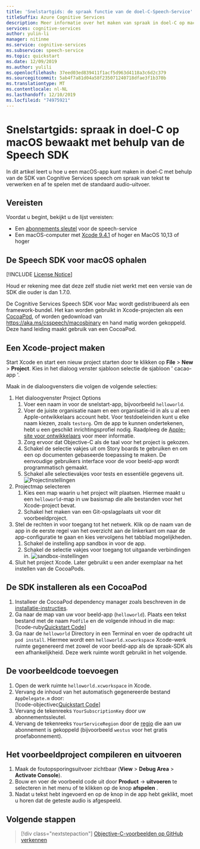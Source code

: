 ```yaml
---
title: 'Snelstartgids: de spraak functie van de doel-C-Speech-Service'
titleSuffix: Azure Cognitive Services
description: Meer informatie over het maken van spraak in doel-C op macOS met behulp van de Speech SDK
services: cognitive-services
author: yulin-li
manager: nitinme
ms.service: cognitive-services
ms.subservice: speech-service
ms.topic: quickstart
ms.date: 12/09/2019
ms.author: yulili
ms.openlocfilehash: 37eed03ed839411f1acf5d963d4118a3c6d2c379
ms.sourcegitcommit: 5ab4f7a81d04a58f235071240718dfae3f1b370b
ms.translationtype: MT
ms.contentlocale: nl-NL
ms.lasthandoff: 12/10/2019
ms.locfileid: "74975921"
---
```

# <a name="quickstart-synthesize-speech-in-objective-c-on-macos-using-the-speech-sdk"></a>Snelstartgids: spraak in doel-C op macOS bewaakt met behulp van de Speech SDK

In dit artikel leert u hoe u een macOS-app kunt maken in doel-C met behulp van de SDK van Cognitive Services speech om spraak van tekst te verwerken en af te spelen met de standaard audio-uitvoer.

## <a name="prerequisites"></a>Vereisten

Voordat u begint, bekijkt u de lijst vereisten:

* Een [abonnements sleutel](~/articles/cognitive-services/Speech-Service/get-started.md) voor de speech-service
* Een macOS-computer met [Xcode 9.4.1](https://geo.itunes.apple.com/us/app/xcode/id497799835?mt=12) of hoger en MacOS 10,13 of hoger

## <a name="get-the-speech-sdk-for-macos"></a>De Speech SDK voor macOS ophalen

[!INCLUDE [License Notice](~/includes/cognitive-services-speech-service-license-notice.md)]

Houd er rekening mee dat deze zelf studie niet werkt met een versie van de SDK die ouder is dan 1.7.0.

De Cognitive Services Speech SDK voor Mac wordt gedistribueerd als een framework-bundel.
Het kan worden gebruikt in Xcode-projecten als een [CocoaPod](https://cocoapods.org/), of worden gedownload van https://aka.ms/csspeech/macosbinary en hand matig worden gekoppeld. Deze hand leiding maakt gebruik van een CocoaPod.

## <a name="create-an-xcode-project"></a>Een Xcode-project maken

Start Xcode en start een nieuw project starten door te klikken op **File** > **New** > **Project**.
Kies in het dialoog venster sjabloon selectie de sjabloon ' cacao-app '.

Maak in de dialoogvensters die volgen de volgende selecties:

1. Het dialoogvenster Project Options
    1. Voer een naam in voor de snelstart-app, bijvoorbeeld `helloworld`.
    1. Voer de juiste organisatie naam en een organisatie-id in als u al een Apple-ontwikkelaars account hebt. Voor testdoeleinden kunt u elke naam kiezen, zoals `testorg`. Om de app te kunnen ondertekenen, hebt u een geschikt inrichtingsprofiel nodig. Raadpleeg de [Apple-site voor ontwikkelaars](https://developer.apple.com/) voor meer informatie.
    1. Zorg ervoor dat Objective-C als de taal voor het project is gekozen.
    1. Schakel de selectie vakjes uit om Story boards te gebruiken en om een op documenten gebaseerde toepassing te maken. De eenvoudige gebruikers interface voor de voor beeld-app wordt programmatisch gemaakt.
    1. Schakel alle selectievakjes voor tests en essentiële gegevens uit.
    ![Projectinstellingen](~/articles/cognitive-services/Speech-Service/media/sdk/qs-objectivec-macos-project-settings.png)
1. Projectmap selecteren
    1. Kies een map waarin u het project wilt plaatsen. Hiermee maakt u een `helloworld`-map in uw basismap die alle bestanden voor het Xcode-project bevat.
    1. Schakel het maken van een Git-opslagplaats uit voor dit voorbeeldproject.
1. Stel de rechten in voor toegang tot het netwerk. Klik op de naam van de app in de eerste regel van het overzicht aan de linkerkant om naar de app-configuratie te gaan en kies vervolgens het tabblad mogelijkheden.
    1. Schakel de instelling app sandbox in voor de app.
    1. Schakel de selectie vakjes voor toegang tot uitgaande verbindingen in.
    ![sandbox-instellingen](~/articles/cognitive-services/Speech-Service/media/sdk/qs-objectivec-macos-sandbox-tts.png)
1. Sluit het project Xcode. Later gebruikt u een ander exemplaar na het instellen van de CocoaPods.

## <a name="install-the-sdk-as-a-cocoapod"></a>De SDK installeren als een CocoaPod

1. Installeer de CocoaPod dependency manager zoals beschreven in de [installatie-instructies](https://guides.cocoapods.org/using/getting-started.html).
1. Ga naar de map van uw voor beeld-app (`helloworld`). Plaats een tekst bestand met de naam `Podfile` en de volgende inhoud in die map:  
   [!code-ruby[Quickstart Code](~/samples-cognitive-services-speech-sdk/quickstart/objectivec/macos/text-to-speech/helloworld/Podfile)]
1. Ga naar de `helloworld` Directory in een Terminal en voer de opdracht uit `pod install`. Hiermee wordt een `helloworld.xcworkspace` Xcode-werk ruimte gegenereerd met zowel de voor beeld-app als de spraak-SDK als een afhankelijkheid. Deze werk ruimte wordt gebruikt in het volgende.

## <a name="add-the-sample-code"></a>De voorbeeldcode toevoegen

1. Open de werk ruimte `helloworld.xcworkspace` in Xcode.
1. Vervang de inhoud van het automatisch gegenereerde bestand `AppDelegate.m` door:  
   [!code-objectivec[Quickstart Code](~/samples-cognitive-services-speech-sdk/quickstart/objectivec/macos/text-to-speech/helloworld/helloworld/AppDelegate.m#code)]
1. Vervang de tekenreeks `YourSubscriptionKey` door uw abonnementssleutel.
1. Vervang de tekenreeks `YourServiceRegion` door de [regio](~/articles/cognitive-services/Speech-Service/regions.md) die aan uw abonnement is gekoppeld (bijvoorbeeld `westus` voor het gratis proefabonnement).

## <a name="build-and-run-the-sample"></a>Het voorbeeldproject compileren en uitvoeren

1. Maak de foutopsporingsuitvoer zichtbaar (**View** > **Debug Area** > **Activate Console**).
1. Bouw en voer de voorbeeld code uit door **Product** -> **uitvoeren** te selecteren in het menu of te klikken op de knop **afspelen** .
1. Nadat u tekst hebt ingevoerd en op de knop in de app hebt geklikt, moet u horen dat de geteste audio is afgespeeld.

## <a name="next-steps"></a>Volgende stappen

> [!div class="nextstepaction"]
> [Objective-C-voorbeelden op GitHub verkennen](https://aka.ms/csspeech/samples)

